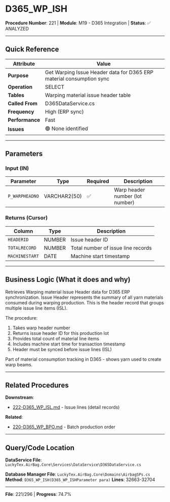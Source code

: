 # D365_WP_ISH

**Procedure Number**: 221 | **Module**: M19 - D365 Integration | **Status**: ✅ ANALYZED

---

## Quick Reference

| Attribute | Value |
|-----------|-------|
| **Purpose** | Get Warping Issue Header data for D365 ERP material consumption sync |
| **Operation** | SELECT |
| **Tables** | Warping material issue header table |
| **Called From** | D365DataService.cs |
| **Frequency** | High (ERP sync) |
| **Performance** | Fast |
| **Issues** | 🟢 None identified |

---

## Parameters

### Input (IN)

| Parameter | Type | Required | Description |
|-----------|------|----------|-------------|
| `P_WARPHEADNO` | VARCHAR2(50) | ✅ | Warp header number (lot number) |

### Returns (Cursor)

| Column | Type | Description |
|--------|------|-------------|
| `HEADERID` | NUMBER | Issue header ID |
| `TOTALRECORD` | NUMBER | Total number of issue line records |
| `MACHINESTART` | DATE | Machine start timestamp |

---

## Business Logic (What it does and why)

Retrieves Warping material Issue Header data for D365 ERP synchronization. Issue Header represents the summary of all yarn materials consumed during warping production. This is the header record that groups multiple issue line items (ISL).

The procedure:
1. Takes warp header number
2. Returns issue header ID for this production lot
3. Provides total count of material line items
4. Includes machine start time for transaction timestamp
5. Header must be synced before issue lines (ISL)

Part of material consumption tracking in D365 - shows yarn used to create warp beams.

---

## Related Procedures

**Downstream**:
- [222-D365_WP_ISL.md](./222-D365_WP_ISL.md) - Issue lines (detail records)

**Related**:
- [220-D365_WP_BPO.md](./220-D365_WP_BPO.md) - Batch production order

---

## Query/Code Location

**DataService File**: `LuckyTex.AirBag.Core\Services\DataService\D365DataService.cs`

**Database Manager File**: `LuckyTex.AirBag.Core\Domains\AirbagSPs.cs`
**Method**: `D365_WP_ISH(D365_WP_ISHParameter para)`
**Lines**: 32663-32704

---

**File**: 221/296 | **Progress**: 74.7%
